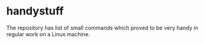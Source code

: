# handystuff
The repository has list of small commands which proved to be very handy in regular work on a Linux machine.
